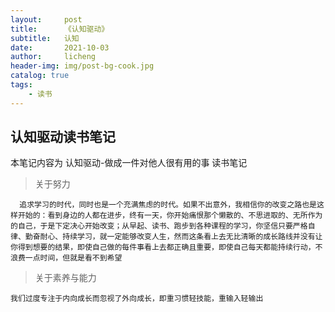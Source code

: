 ```yaml
---
layout:     post
title:      《认知驱动》
subtitle:   认知
date:       2021-10-03
author:     licheng
header-img: img/post-bg-cook.jpg
catalog: true
tags:
    - 读书
---
```




## 认知驱动读书笔记

本笔记内容为 认知驱动-做成一件对他人很有用的事 读书笔记

> 关于努力

```
  追求学习的时代，同时也是一个充满焦虑的时代。如果不出意外，我相信你的改变之路也是这样开始的：看到身边的人都在进步，终有一天，你开始痛恨那个懒散的、不思进取的、无所作为的自己，于是下定决心开始改变；从早起、读书、跑步到各种课程的学习，你坚信只要严格自律、勤奋耐心、持续学习，就一定能够改变人生，然而这条看上去无比清晰的成长路线并没有让你得到想要的结果，即使自己做的每件事看上去都正确且重要，即使自己每天都能持续行动，不浪费一点时间，但就是看不到希望
```

> 关于素养与能力

```
我们过度专注于内向成长而忽视了外向成长，即重习惯轻技能，重输入轻输出
```



